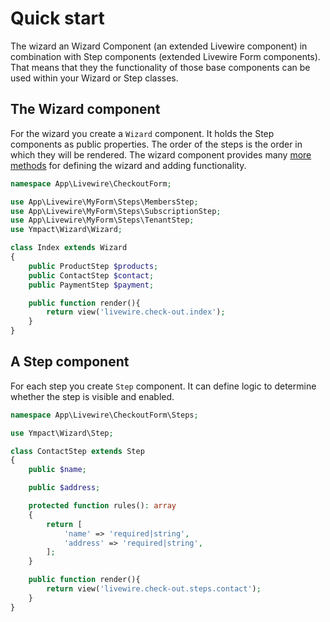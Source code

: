 # Quick start

The wizard an Wizard Component (an extended Livewire component) in combination with Step components (extended Livewire Form components).
That means that they the functionality of those base components can be used within your Wizard or Step classes.

## The Wizard component

For the wizard you create a `Wizard` component.
It holds the Step components as public properties. The order of the steps is the order in which they will be rendered.
The wizard component provides many [more methods](wizard.md) for defining the wizard and adding functionality.

```php
namespace App\Livewire\CheckoutForm;

use App\Livewire\MyForm\Steps\MembersStep;
use App\Livewire\MyForm\Steps\SubscriptionStep;
use App\Livewire\MyForm\Steps\TenantStep;
use Ympact\Wizard\Wizard;

class Index extends Wizard
{
    public ProductStep $products;
    public ContactStep $contact;
    public PaymentStep $payment;

    public function render(){
        return view('livewire.check-out.index');
    }
}
```

## A Step component

For each step you create `Step` component. It can define logic to determine whether the step is visible and enabled.

```php
namespace App\Livewire\CheckoutForm\Steps;

use Ympact\Wizard\Step;

class ContactStep extends Step
{
    public $name;

    public $address;

    protected function rules(): array
    {        
        return [
            'name' => 'required|string',
            'address' => 'required|string', 
        ];
    }

    public function render(){
        return view('livewire.check-out.steps.contact');
    }
}

```
